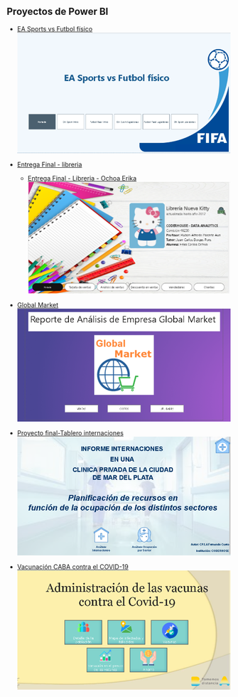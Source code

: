 ## Proyectos de Power BI

- <a href="EA Sports vs Futbol físico/EA Sports vs Futbol físico.pdf">EA Sports vs Futbol físico</a>
![](https://github.com/erikaceciliaochoa/PowerBI-projects/blob/main/EA%20Sports%20vs%20Futbol%20físico/EA%20Sports%20vs%20Futbol%20físico.PNG)

- <a href="Libreria/Entrega Final - libreria.pdf">Entrega Final - libreria</a>
  - <a href="Libreria/Entrega Final - Libreria - Ochoa Erika.pdf">Entrega Final - Libreria - Ochoa Erika</a>
![](https://github.com/erikaceciliaochoa/PowerBI-projects/blob/main/Libreria/Entrega%20Final%20-%20libreria.PNG)
           
- <a href="Global Market/Global Market.pdf">Global Market</a>
![](https://github.com/erikaceciliaochoa/PowerBI-projects/blob/main/Global%20Market/Global%20Market.PNG)

- <a href="proyecto-final-tablero-internaciones/proyecto-final-tablero-internaciones.pdf">Proyecto final-Tablero internaciones</a>
![](https://github.com/erikaceciliaochoa/PowerBI-projects/blob/main/proyecto-final-tablero-internaciones/proyecto-final-tablero-internaciones.PNG)

 - <a href="Vacunación CABA contra el COVID-19/Vacunación CABA contra el COVID-19.pdf">Vacunación CABA contra el COVID-19</a>
![](https://github.com/erikaceciliaochoa/PowerBI-projects/blob/main/Vacunación%20CABA%20contra%20el%20COVID-19/Vacunación%20CABA%20contra%20el%20COVID-19.PNG)
